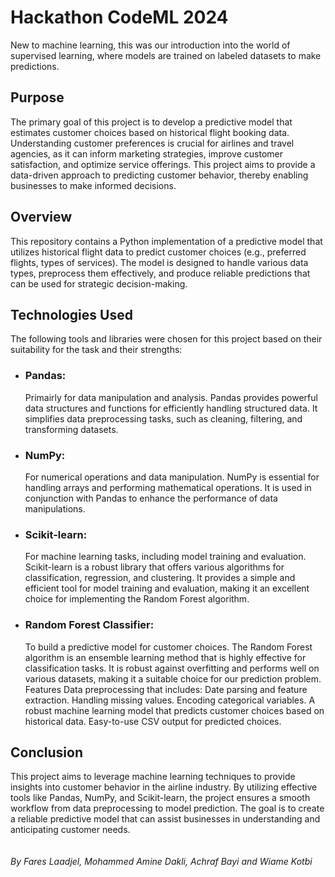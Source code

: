 # Hackathon CodeML 2024
 New to machine learning, this was our introduction into the world of supervised learning, where models are trained on labeled datasets to make predictions.
## Purpose
The primary goal of this project is to develop a predictive model that estimates customer choices based on historical flight booking data. Understanding customer preferences is crucial for airlines and travel agencies, as it can inform marketing strategies, improve customer satisfaction, and optimize service offerings. This project aims to provide a data-driven approach to predicting customer behavior, thereby enabling businesses to make informed decisions.
## Overview
This repository contains a Python implementation of a predictive model that utilizes historical flight data to predict customer choices (e.g., preferred flights, types of services). The model is designed to handle various data types, preprocess them effectively, and produce reliable predictions that can be used for strategic decision-making.
## Technologies Used
The following tools and libraries were chosen for this project based on their suitability for the task and their strengths:
- ### Pandas: 
  Primairly for data manipulation and analysis. Pandas provides powerful data structures and functions for efficiently handling structured data. It simplifies data preprocessing tasks, such as cleaning, filtering, and transforming datasets.
- ### NumPy: 
  For numerical operations and data manipulation. NumPy is essential for handling arrays and performing mathematical operations. It is used in conjunction with Pandas to enhance the performance of data manipulations.
- ### Scikit-learn: 
  For machine learning tasks, including model training and evaluation. Scikit-learn is a robust library that offers various algorithms for classification, regression, and clustering. It provides a simple and efficient tool for model training and evaluation, making it an excellent choice for implementing the Random Forest algorithm.
- ### Random Forest Classifier: 
  To build a predictive model for customer choices. The Random Forest algorithm is an ensemble learning method that is highly effective for classification tasks. It is robust against overfitting and performs well on various datasets, making it a suitable choice for our prediction problem. Features Data preprocessing that includes: Date parsing and feature extraction. Handling missing values. Encoding categorical variables. A robust machine learning model that predicts customer choices based on historical data. Easy-to-use CSV output for predicted choices.
## Conclusion
This project aims to leverage machine learning techniques to provide insights into customer behavior in the airline industry. By utilizing effective tools like Pandas, NumPy, and Scikit-learn, the project ensures a smooth workflow from data preprocessing to model prediction. The goal is to create a reliable predictive model that can assist businesses in understanding and anticipating customer needs.  
<br>
<br>
*By Fares Laadjel, Mohammed Amine Dakli, Achraf Bayi and Wiame Kotbi*

